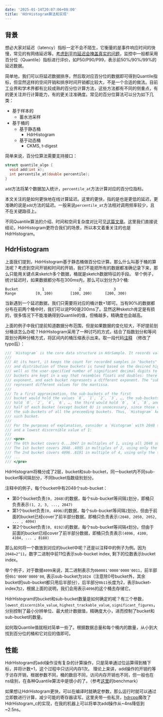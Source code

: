 ```yaml
---
date: '2025-01-14T20:07:06+08:00'
title: 'HdrHistogram算法和实现'
---
```


## 背景

想必大家对延迟（latency）指标一定不会不陌生，它衡量的是事件响应时间的快慢，常见的有网络延迟等。[考虑到平均延迟会掩盖真实的问题](https://www.elastic.co/cn/blog/averages-can-dangerous-use-percentile)，监控中一般都采用百分位（Quantile）指标进行评价，如P50/P90/P99，表示前50%/90%/99%的延迟数据。

简单地，我们可以将延迟数据排序，然后取对应百分位的数据即可得到Quantile指标，但显然这样的空间开销和排序时间开销都比较大，不是一个合适的做法。目前工业界和学术界都有比较成熟的百分位计算方法，这些方法都有不同的侧重点，有的更关注并行计算能力，有的更关注准确度。常见的百分位算法可以分为如下几类：

- 基于样本的
  - 蓄水池采样
- 基于桶的
  - 基于静态桶
    - HdrHistogram
  - 基于动态桶
    - CKMS, t-digest

简单来说，百分位算法需要支持接口：

```cpp
struct quantile_algo {
  void add(int x);
  int percentile_at(double percentile);
}
```

`add`方法将某个数据加入统计，`percentile_at`方法计算对应的百分位指标。

本文关注的是如何更快地在线计算延迟。这里的更快，指的是也是更低的延迟，更准确的说是`add`方法的延迟。一般来说`percentile_at`方法相对调用频率较少，且不在关键路径上。

不同Quantile算法的介绍、时间和空间复杂度对比可见[这篇文章](https://caorong.github.io/2020/08/03/quartile-%20algorithm/)。这里我们直接说结论，HdrHistogram更符合我们的场景，所以本文着重关注的也是HdrHistogram。

## HdrHistogram

上面我们提到，HdrHistogram基于静态桶做百分位计算。那么什么叫基于桶的算法呢？考虑到空间开销和时间的开销，我们不能把所有的数据都准确记录下来，那么只能用关键点来sketch多个数据，桶就是sketch数据特征的手段。
举个例子，统计延迟时，如果数据都分布在300ms内，那么可以划分为3个桶:

```
Bucket           1                2               3
Range         [0, 100)        [100, 200)      [200, 300)
```

当新遇到一个延迟数据，我们只需要将对应的桶计数+1即可。当有90%的数据都分布在前两个桶中时，我们可以说P90是200ms了。显然这种sketch肯定是有损的，很多情况下不能准确得到Quantile的值，但桶越多，精确度也会越高。

上面的例子中我们提前知道数据分布范围，但是如果数据的变化较大，不好提前划分桶该怎么办呢？HdrHistogram采用了一种讨巧的方式，结合了指数划分和等间距划分两种分桶方式，将区间内的桶压缩表示出来。取一段代码[注释](https://github.com/HdrHistogram/HdrHistogram_rust/blob/a3818d6ce81556010c7f04f423e1fa28a9ff1b5c/src/lib.rs#L221-L245) （修改了typo后）：

```cpp
/// `Histogram` is the core data structure in HdrSample. It records values, and performs analytics.
///
/// At its heart, it keeps the count for recorded samples in "buckets" of values. The resolution
/// and distribution of these buckets is tuned based on the desired highest trackable value, as
/// well as the user-specified number of significant decimal digits to preserve. The values for the
/// buckets are kept in a way that resembles floats and doubles: there is a mantissa and an
/// exponent, and each bucket represents a different exponent. The "sub-buckets" within a bucket
/// represent different values for the mantissa.
///
/// To a first approximation, the sub-buckets of the first
/// bucket would hold the values `0`, `1`, `2`, `3`, …, the sub-buckets of the second bucket would
/// hold `0`, `2`, `4`, `6`, …, the third would hold `0`, `4`, `8`, and so on. However, the low
/// half of each bucket (except bucket 0) is unnecessary, since those values are already covered by
/// the sub-buckets of all the preceeding buckets. Thus, `Histogram` keeps the top half of every
/// such bucket.
///
/// For the purposes of explanation, consider a `Histogram` with 2048 sub-buckets for every bucket,
/// and a lowest discernible value of 1:
///
/// <pre>
/// The 0th bucket covers 0...2047 in multiples of 1, using all 2048 sub-buckets
/// The 1st bucket covers 2048..4095 in multiples of 2, using only the top 1024 sub-buckets
/// The 2nd bucket covers 4096..8191 in multiple of 4, using only the top 1024 sub-buckets
/// ...
/// </pre>
```

HdrHistogram将桶分成了2层，bucket和sub-bucket，同一bucket内不同sub-bucket等间隔划分，不同bucket指数级别划分。

注释中的例子，每个bucket中有2048个sub-bucket：

- 第0个bucket负责`[0, 2048)`的数据，每个sub-bucket等间隔`1`划分，即桶只负责表示`(1, 2, 3, ..., 2047)`
- 第1个bucket负责`[0, 4096)`的数据，每个sub-bucket等间隔`2`划分。但由于前面的bucket已经cover了前半部分数据，即桶只负责表示`(2048, 2050, 2052, ... , 4094)`
- 第2个bucket负责`[0, 8192)`的数据，每个sub-bucket等间隔`4`划分。但由于前面的bucket已经cover了前半部分数据，即桶只负责表示`(4096, 4100, 4104, ... , 8188)`

那么如何将一个数放到对应的bucket中呢？还是以注释中的例子为例。因为`2048=2^11`，数字二进制中前11位表示sub-bucket index, 剩下的位数表示bucket index。

举个例子，对于数据`4099`来说，其二进制表示为`0b0001'0000'0000'0011`，前半部份`0b1'0000'0000'00`, 表示sub-bucket为`1024`（注意除0号bucket外，其余bucket的sub-bucket都只用后半部分），后半部分`0b11`长度为2，表示bucket-index为`2`，根据上面的说明，我们会用表示`4096`的这个桶去存储它。

HdrHistogram的bucket和sub-bucket数量是如何确定的呢？有三个参数，`lowest_discernible_value`, `highest_trackable_value`, `significant_figures`，分别控制了最小分辨单位、最大统计数据值，精确度大小，进而控制了bucket和sub-bucket的数量。

如何取Quantile值就相对简单一些了。根据数据总量和每个桶内的数量，从小到大找到百分位的桶和它对应的值即可。

## 性能

HdrHistogram的add操作没有复杂的计算操作，只是简单通过位运算得到桶下标，并将计数+1，这个过程中只访问内存1次。
理论上来讲，add操作的开销约等于访存开销，根据参数不同，桶的数目不同，访问内存开销也不同，但一般也在ns级别，在各种Quantile算法中是很小的了。（参考[这里](https://www.p99conf.io/session/data-structures-for-high-resolution-real-time-telemetry-at-scale/)的benchmark）

如果想让HdrHistogram更快，可以在编译时就确定参数，那么运行时就可以通过立即数进行计算，减少可能的寄存器读写。这里夹带一些私货，[hdrcpp](https://github.com/zingdle/hdrcpp)魔改了HdrHistogram_c的实现，在我的机器上可以将单次add操作从\~4ns降低到\~2.5ns。
